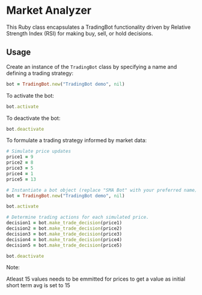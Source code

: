 # Market Analyzer

This Ruby class encapsulates a TradingBot functionality driven by Relative Strength Index (RSI) for making buy, sell, or hold decisions.

## Usage

Create an instance of the `TradingBot` class by specifying a name and defining a trading strategy:

```ruby
bot = TradingBot.new("TradingBot demo", nil)
```
To activate the bot:

```ruby
bot.activate
```

To deactivate the bot:

```ruby
bot.deactivate
```
To formulate a trading strategy informed by market data:

```ruby
# Simulate price updates
price1 = 9
price2 = 8
price3 = 5
price4 = 1
price5 = 13

# Instantiate a bot object (replace "SMA Bot" with your preferred name).
bot = TradingBot.new("TradingBot demo", nil)

bot.activate

# Determine trading actions for each simulated price.
decision1 = bot.make_trade_decision(price1)
decision2 = bot.make_trade_decision(price2)
decision3 = bot.make_trade_decision(price3)
decision4 = bot.make_trade_decision(price4)
decision5 = bot.make_trade_decision(price5)

bot.deactivate
```

Note:

Atleast 15 values needs to be emmitted for prices to get a value as initial short term avg is set to 15
